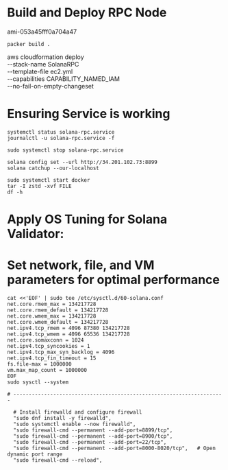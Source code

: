 # Build and Deploy RPC Node

ami-053a45fff0a704a47

    packer build .

aws cloudformation deploy \
 --stack-name SolanaRPC \
 --template-file ec2.yml \
 --capabilities CAPABILITY_NAMED_IAM \
 --no-fail-on-empty-changeset

# Ensuring Service is working

    systemctl status solana-rpc.service
    journalctl -u solana-rpc.service -f

    sudo systemctl stop solana-rpc.service

    solana config set --url http://34.201.102.73:8899
    solana catchup --our-localhost

    sudo systemctl start docker
    tar -I zstd -xvf FILE
    df -h

# Apply OS Tuning for Solana Validator:

# Set network, file, and VM parameters for optimal performance

    cat <<'EOF' | sudo tee /etc/sysctl.d/60-solana.conf
    net.core.rmem_max = 134217728
    net.core.rmem_default = 134217728
    net.core.wmem_max = 134217728
    net.core.wmem_default = 134217728
    net.ipv4.tcp_rmem = 4096 87380 134217728
    net.ipv4.tcp_wmem = 4096 65536 134217728
    net.core.somaxconn = 1024
    net.ipv4.tcp_syncookies = 1
    net.ipv4.tcp_max_syn_backlog = 4096
    net.ipv4.tcp_fin_timeout = 15
    fs.file-max = 1000000
    vm.max_map_count = 1000000
    EOF
    sudo sysctl --system

    # ---------------------------------------------------------------------

      # Install firewalld and configure firewall
      "sudo dnf install -y firewalld",
      "sudo systemctl enable --now firewalld",
      "sudo firewall-cmd --permanent --add-port=8899/tcp",
      "sudo firewall-cmd --permanent --add-port=8900/tcp",
      "sudo firewall-cmd --permanent --add-port=22/tcp",
      "sudo firewall-cmd --permanent --add-port=8000-8020/tcp",   # Open dynamic port range
      "sudo firewall-cmd --reload",
